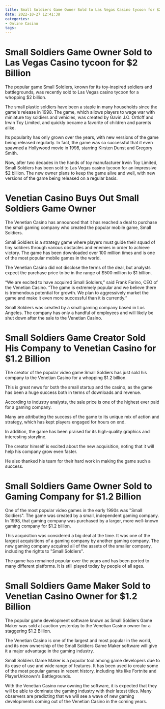 ```yaml
---
title: Small Soldiers Game Owner Sold to Las Vegas Casino tycoon for $2 Billion
date: 2022-10-27 12:41:38
categories:
- Online Casino
tags:
---
```



#  Small Soldiers Game Owner Sold to Las Vegas Casino tycoon for $2 Billion

The popular game Small Soldiers, known for its toy-inspired soldiers and battlegrounds, was recently sold to Las Vegas casino tycoon for a whopping $2 billion.

The small plastic soldiers have been a staple in many households since the game's release in 1998. The game, which allows players to wage war with miniature toy soldiers and vehicles, was created by Gavin J.O. Ortloff and Irwin Toy Limited, and quickly became a favorite of children and parents alike.

Its popularity has only grown over the years, with new versions of the game being released regularly. In fact, the game was so successful that it even spawned a Hollywood movie in 1998, starring Kirsten Dunst and Gregory Smith.

Now, after two decades in the hands of toy manufacturer Irwin Toy Limited, Small Soldiers has been sold to Las Vegas casino tycoon for an impressive $2 billion. The new owner plans to keep the game alive and well, with new versions of the game being released on a regular basis.

#  Venetian Casino Buys Out Small Soldiers Game Owner

The Venetian Casino has announced that it has reached a deal to purchase the small gaming company who created the popular mobile game, Small Soldiers.

Small Soldiers is a strategy game where players must guide their squad of tiny soldiers through various obstacles and enemies in order to achieve victory. The game has been downloaded over 100 million times and is one of the most popular mobile games in the world.

The Venetian Casino did not disclose the terms of the deal, but analysts expect the purchase price to be in the range of $500 million to $1 billion.

“We are excited to have acquired Small Soldiers,” said Frank Farino, CEO of the Venetian Casino. “The game is extremely popular and we believe there is tremendous potential for growth. We plan to aggressively market the game and make it even more successful than it is currently.”

Small Soldiers was created by a small gaming company based in Los Angeles. The company has only a handful of employees and will likely be shut down after the sale to the Venetian Casino.

#  Small Soldiers Game Creator Sold His Company to Venetian Casino for $1.2 Billion

The creator of the popular video game Small Soldiers has just sold his company to the Venetian Casino for a whopping $1.2 billion.

This is great news for both the small startup and the casino, as the game has been a huge success both in terms of downloads and revenue.

According to industry analysts, the sale price is one of the highest ever paid for a gaming company.

Many are attributing the success of the game to its unique mix of action and strategy, which has kept players engaged for hours on end.

In addition, the game has been praised for its high-quality graphics and interesting storyline.

The creator himself is excited about the new acquisition, noting that it will help his company grow even faster.

He also thanked his team for their hard work in making the game such a success.

#  Small Soldiers Game Owner Sold to Gaming Company for $1.2 Billion

One of the most popular video games in the early 1990s was "Small Soldiers". The game was created by a small, independent gaming company. In 1998, that gaming company was purchased by a larger, more well-known gaming company for $1.2 billion.

This acquisition was considered a big deal at the time. It was one of the largest acquisitions of a gaming company by another gaming company. The new gaming company acquired all of the assets of the smaller company, including the rights to "Small Soldiers".

The game has remained popular over the years and has been ported to many different platforms. It is still played today by people of all ages.

#  Small Soldiers Game Maker Sold to Venetian Casino Owner for $1.2 Billion

The popular game development software known as Small Soldiers Game Maker was sold at auction yesterday to the Venetian Casino owner for a staggering $1.2 Billion.

The Venetian Casino is one of the largest and most popular in the world, and its new ownership of the Small Soldiers Game Maker software will give it a major advantage in the gaming industry.

Small Soldiers Game Maker is a popular tool among game developers due to its ease of use and wide range of features. It has been used to create some of the most popular games in recent history, including hits like Fortnite and PlayerUnknown's Battlegrounds.

With the Venetian Casino now owning the software, it is expected that they will be able to dominate the gaming industry with their latest titles. Many observers are predicting that we will see a wave of new gaming developments coming out of the Venetian Casino in the coming years.